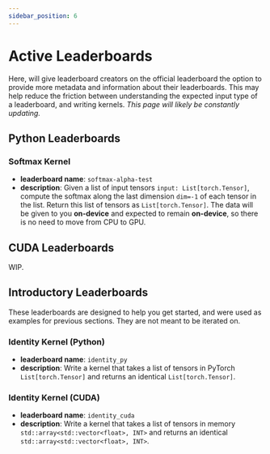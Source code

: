 ```yaml
---
sidebar_position: 6
---
```


# Active Leaderboards
Here, will give leaderboard creators on the official leaderboard the option to provide more metadata and information
about their leaderboards. This may help reduce the friction between understanding the expected input
type of a leaderboard, and writing kernels. *This page will likely be constantly updating.*


## Python Leaderboards

### Softmax Kernel
* **leaderboard name**: `softmax-alpha-test`
* **description**: Given a list of input tensors `input: List[torch.Tensor]`, compute the softmax along the last
dimension `dim=-1` of each tensor in the list. Return this list of tensors as `List[torch.Tensor]`.
The data will be given to you **on-device** and expected to remain **on-device**, so there is no need to move from CPU to GPU.

## CUDA Leaderboards
WIP.

## Introductory Leaderboards
These leaderboards are designed to help you get started, and were used as examples for previous
sections. They are not meant to be iterated on.
### Identity Kernel (Python)
* **leaderboard name**: `identity_py`
* **description**: Write a kernel that takes a list of tensors in PyTorch `List[torch.Tensor]` and returns an identical `List[torch.Tensor]`.

### Identity Kernel (CUDA)
* **leaderboard name**: `identity_cuda`
* **description**: Write a kernel that takes a list of tensors in memory `std::array<std::vector<float>, INT>` and returns an identical `std::array<std::vector<float>, INT>`.

